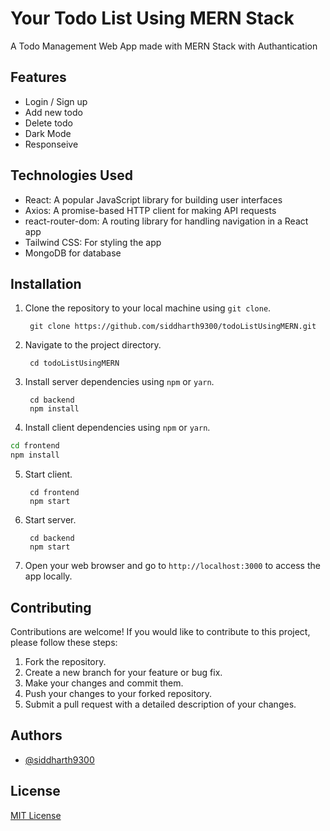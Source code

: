 # Your Todo List Using MERN Stack
A Todo Management Web App made with MERN Stack with Authantication

## Features

- Login / Sign up
- Add new todo
- Delete todo
- Dark Mode
- Responseive

## Technologies Used

- React: A popular JavaScript library for building user interfaces
- Axios: A promise-based HTTP client for making API requests
- react-router-dom: A routing library for handling navigation in a React app
- Tailwind CSS: For styling the app
- MongoDB for database

## Installation

1. Clone the repository to your local machine using `git clone`.

        git clone https://github.com/siddharth9300/todoListUsingMERN.git


2. Navigate to the project directory.

        cd todoListUsingMERN



3. Install server dependencies using `npm` or `yarn`.


        cd backend
        npm install


4. Install client dependencies using `npm` or `yarn`.

```bash
cd frontend
npm install
```

5. Start client.
        
        cd frontend
        npm start

6. Start server.
        
        cd backend
        npm start


7. Open your web browser and go to `http://localhost:3000` to access the app locally.

## Contributing

Contributions are welcome! If you would like to contribute to this project, please follow these steps:

1. Fork the repository.
2. Create a new branch for your feature or bug fix.
3. Make your changes and commit them.
4. Push your changes to your forked repository.
5. Submit a pull request with a detailed description of your changes.

## Authors

- [@siddharth9300](https://www.github.com/siddharth9300)


## License
[MIT License](LICENSE)
